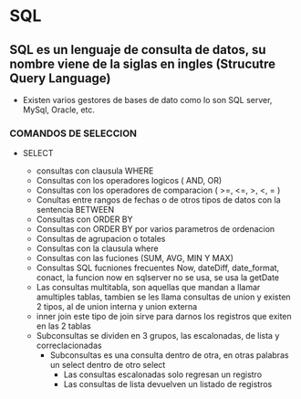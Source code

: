 # SQL

## SQL es un lenguaje de consulta de datos, su nombre viene de la siglas en ingles (Strucutre Query Language)
- Existen varios gestores de bases de dato como lo son SQL server, MySql, Oracle, etc.

### COMANDOS DE SELECCION
    
- SELECT

    - consultas con clausula WHERE 
    - Consultas con los operadores logicos ( AND, OR)
    - Consultas con los operadores de comparacion ( >=, <=, >, <, = )
    - Conultas entre rangos de fechas o de otros tipos de datos con la sentencia BETWEEN
    - Consultas con ORDER BY
    - Consultas con ORDER BY por varios parametros de ordenacion
    - Consultas de agrupacion o totales
    - Consultas con la clausula where
    - Consultas con las fuciones (SUM, AVG, MIN Y MAX)
    - Consultas SQL fucniones frecuentes Now, dateDiff, date_format, conact, la funcion now en sqlserver no se usa, se usa la getDate
    - Las consultas multitabla, son aquellas que mandan a llamar amultiples tablas, tambien se les llama consultas de union y existen 2 tipos, al de union interna y union externa
    - inner join este tipo de join sirve para darnos los registros que exiten en las 2 tablas
    - Subconsultas se dividen en 3 grupos, las escalonadas, de lista y correclacionadas
        - Subconsultas es una consulta dentro de otra, en otras palabras un select dentro de otro select
            - Las consultas escalonadas solo regresan un registro
            -   Las consultas de lista devuelven un listado de registros